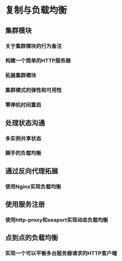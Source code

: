 # 复制与负载均衡
## 集群模块
### 关于集群模块的行为备注
### 构建一个简单的HTTP服务器
### 拓展集群模块
### 集群模式的弹性和可用性
### 零停机时间重启
## 处理状态沟通
### 多实例共享状态
### 棘手的负载均衡
## 通过反向代理拓展
### 使用Nginx实现负载均衡
## 使用服务注册
### 使用http-proxy和seaport实现动态负载均衡
## 点到点的负载均衡
### 实现一个可以平衡多台服务器请求的HTTP客户端


